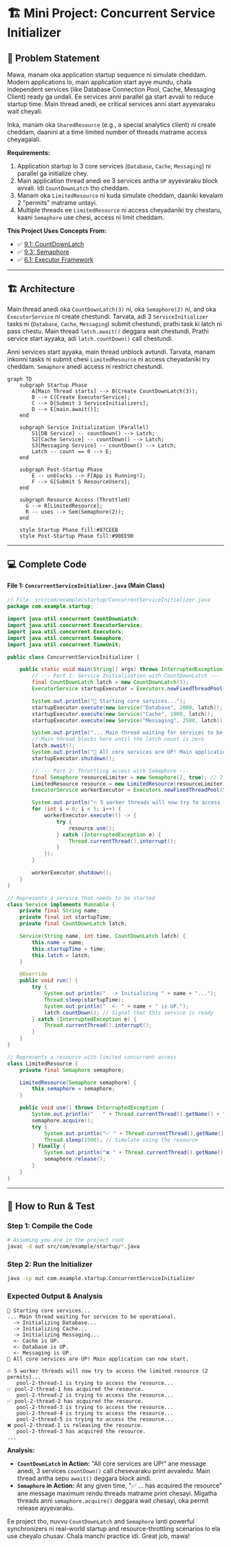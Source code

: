 # 🏗️ Mini Project: Concurrent Service Initializer

## 🤔 Problem Statement
Mawa, manam oka application startup sequence ni simulate cheddam. Modern applications lo, main application start ayye mundu, chala independent services (like Database Connection Pool, Cache, Messaging Client) ready ga undali. Ee services anni parallel ga start avvali to reduce startup time. Main thread anedi, ee critical services anni start ayyevaraku wait cheyali.

Inka, manam oka `SharedResource` (e.g., a special analytics client) ni create cheddam, daanini at a time limited number of threads matrame access cheyagalali.

**Requirements:**
1.  Application startup lo 3 core services (`Database`, `Cache`, `Messaging`) ni parallel ga initialize chey.
2.  Main application thread anedi ee 3 services antha `UP` ayyevaraku block avvali. Idi `CountDownLatch` tho cheddam.
3.  Manam oka `LimitedResource` ni kuda simulate cheddam, daaniki kevalam 2 "permits" matrame untayi.
4.  Multiple threads ee `LimitedResource` ni access cheyadaniki try chestaru, kaani `Semaphore` use chesi, access ni limit cheddam.

**This Project Uses Concepts From:**
- ✅ [9.1: CountDownLatch](../01-Barriers-CountDownLatch-and-CyclicBarrier.md)
- ✅ [9.3: Semaphore](../02-Permit-Based-Access-Semaphore.md)
- ✅ [6.1: Executor Framework](../../06-Executor-Framework/01-Introduction-to-Executor-Framework.md)

---

## 🏗️ Architecture
Main thread anedi oka `CountDownLatch(3)` ni, oka `Semaphore(2)` ni, and oka `ExecutorService` ni create chestundi. Tarvata, adi 3 `ServiceInitializer` tasks ni (`Database`, `Cache`, `Messaging`) submit chestundi, prathi task ki latch ni pass chestu. Main thread `latch.await()` deggara wait chestundi. Prathi service start ayyaka, adi `latch.countDown()` call chestundi.

Anni services start ayyaka, main thread unblock avtundi. Tarvata, manam inkonni tasks ni submit chesi `LimitedResource` ni access cheyadaniki try cheddam. `Semaphore` anedi access ni restrict chestundi.

```mermaid
graph TD
    subgraph Startup Phase
        A[Main Thread starts] --> B(Create CountDownLatch(3));
        B --> C(Create ExecutorService);
        C --> D[Submit 3 ServiceInitializers];
        D --> E[main.await()];
    end

    subgraph Service Initialization (Parallel)
        S1[DB Service] -- countDown() --> Latch;
        S2[Cache Service] -- countDown() --> Latch;
        S3[Messaging Service] -- countDown() --> Latch;
        Latch -- count == 0 --> E;
    end

    subgraph Post-Startup Phase
        E -- unblocks --> F[App is Running!];
        F --> G[Submit 5 ResourceUsers];
    end

    subgraph Resource Access (Throttled)
      G --> R[LimitedResource];
      R -- uses --> Sem(Semaphore(2));
    end

    style Startup Phase fill:#87CEEB
    style Post-Startup Phase fill:#90EE90
```

---

## 💻 Complete Code

#### File 1: `ConcurrentServiceInitializer.java` (Main Class)
```java
// File: src/com/example/startup/ConcurrentServiceInitializer.java
package com.example.startup;

import java.util.concurrent.CountDownLatch;
import java.util.concurrent.ExecutorService;
import java.util.concurrent.Executors;
import java.util.concurrent.Semaphore;
import java.util.concurrent.TimeUnit;

public class ConcurrentServiceInitializer {

    public static void main(String[] args) throws InterruptedException {
        // --- Part 1: Service Initialization with CountDownLatch ---
        final CountDownLatch latch = new CountDownLatch(3);
        ExecutorService startupExecutor = Executors.newFixedThreadPool(3);

        System.out.println("🚀 Starting core services...");
        startupExecutor.execute(new Service("Database", 2000, latch));
        startupExecutor.execute(new Service("Cache", 1000, latch));
        startupExecutor.execute(new Service("Messaging", 2500, latch));

        System.out.println("... Main thread waiting for services to be operational.");
        // Main thread blocks here until the latch count is zero
        latch.await();
        System.out.println("🎉 All core services are UP! Main application can now start.\n");
        startupExecutor.shutdown();

        // --- Part 2: Throttling access with Semaphore ---
        final Semaphore resourceLimiter = new Semaphore(2, true); // 2 permits, fair
        LimitedResource resource = new LimitedResource(resourceLimiter);
        ExecutorService workerExecutor = Executors.newFixedThreadPool(5);

        System.out.println("🔥 5 worker threads will now try to access the limited resource (2 permits)...");
        for (int i = 0; i < 5; i++) {
            workerExecutor.execute(() -> {
                try {
                    resource.use();
                } catch (InterruptedException e) {
                    Thread.currentThread().interrupt();
                }
            });
        }

        workerExecutor.shutdown();
    }
}

// Represents a service that needs to be started
class Service implements Runnable {
    private final String name;
    private final int startupTime;
    private final CountDownLatch latch;

    Service(String name, int time, CountDownLatch latch) {
        this.name = name;
        this.startupTime = time;
        this.latch = latch;
    }

    @Override
    public void run() {
        try {
            System.out.println("  -> Initializing " + name + "...");
            Thread.sleep(startupTime);
            System.out.println("  <- " + name + " is UP.");
            latch.countDown(); // Signal that this service is ready
        } catch (InterruptedException e) {
            Thread.currentThread().interrupt();
        }
    }
}

// Represents a resource with limited concurrent access
class LimitedResource {
    private final Semaphore semaphore;

    LimitedResource(Semaphore semaphore) {
        this.semaphore = semaphore;
    }

    public void use() throws InterruptedException {
        System.out.println("   " + Thread.currentThread().getName() + " is trying to access the resource...");
        semaphore.acquire();
        try {
            System.out.println("✅ " + Thread.currentThread().getName() + " has acquired the resource.");
            Thread.sleep(1500); // Simulate using the resource
        } finally {
            System.out.println("❌ " + Thread.currentThread().getName() + " is releasing the resource.");
            semaphore.release();
        }
    }
}
```

---

## 🚀 How to Run & Test

### Step 1: Compile the Code
```bash
# Assuming you are in the project root
javac -d out src/com/example/startup/*.java
```

### Step 2: Run the Initializer
```bash
java -cp out com.example.startup.ConcurrentServiceInitializer
```

### Expected Output & Analysis
```
🚀 Starting core services...
... Main thread waiting for services to be operational.
  -> Initializing Database...
  -> Initializing Cache...
  -> Initializing Messaging...
  <- Cache is UP.
  <- Database is UP.
  <- Messaging is UP.
🎉 All core services are UP! Main application can now start.

🔥 5 worker threads will now try to access the limited resource (2 permits)...
   pool-2-thread-1 is trying to access the resource...
✅ pool-2-thread-1 has acquired the resource.
   pool-2-thread-2 is trying to access the resource...
✅ pool-2-thread-2 has acquired the resource.
   pool-2-thread-3 is trying to access the resource...
   pool-2-thread-4 is trying to access the resource...
   pool-2-thread-5 is trying to access the resource...
❌ pool-2-thread-1 is releasing the resource.
   pool-2-thread-3 has acquired the resource.
...
```
**Analysis:**
- **`CountDownLatch` in Action:** "All core services are UP!" ane message anedi, 3 services `countDown()` call chesevaraku print avvaledu. Main thread antha sepu `await()` deggara block aindi.
- **`Semaphore` in Action:** At any given time, "✅ ... has acquired the resource" ane message maximum rendu threads matrame print chesayi. Migatha threads anni `semaphore.acquire()` deggara wait chesayi, oka permit release ayyevaraku.

Ee project tho, nuvvu `CountDownLatch` and `Semaphore` lanti powerful synchronizers ni real-world startup and resource-throttling scenarios lo ela use cheyalo chusav. Chala manchi practice idi. Great job, mawa!
